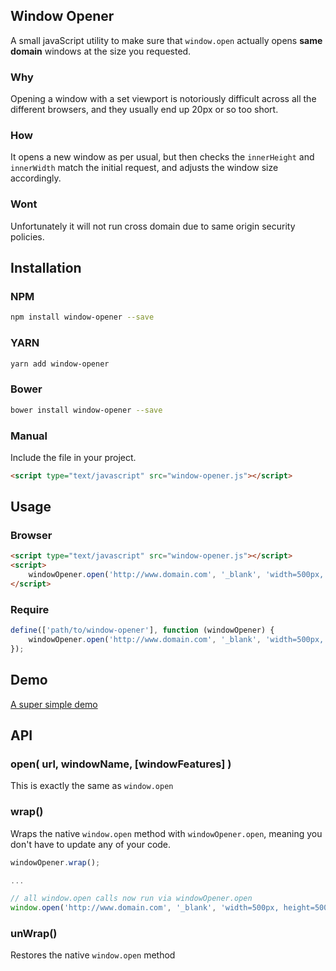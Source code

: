 ## Window Opener


A small javaScript utility to make sure that `window.open` actually opens **same domain** windows at the size you requested.

### Why

Opening a window with a set viewport is notoriously difficult across all the different browsers, and they usually end up 20px or so too short.

### How

It opens a new window as per usual, but then checks the `innerHeight` and `innerWidth` match the initial request, and adjusts the window size accordingly.

### Wont

Unfortunately it will not run cross domain due to same origin security policies.

## Installation  
### NPM
````bash
npm install window-opener --save
````
### YARN
````bash
yarn add window-opener
````
### Bower
````bash
bower install window-opener --save
````
### Manual
Include the file in your project.
````html
<script type="text/javascript" src="window-opener.js"></script>
````

## Usage

### Browser
````html
<script type="text/javascript" src="window-opener.js"></script>
<script>
    windowOpener.open('http://www.domain.com', '_blank', 'width=500px, height=500px');
</script>

````

### Require
````javascript
define(['path/to/window-opener'], function (windowOpener) {
    windowOpener.open('http://www.domain.com', '_blank', 'width=500px, height=500px');
});

````

## Demo
[A super simple demo](https://mattbryson.github.io/window-opener/demo/index.html)

## API

### open( url, windowName, [windowFeatures] )
This is exactly the same as `window.open`

### wrap()
Wraps the native `window.open` method with `windowOpener.open`, meaning you don't have to update any of your code.

````javascript
windowOpener.wrap();

...

// all window.open calls now run via windowOpener.open
window.open('http://www.domain.com', '_blank', 'width=500px, height=500px');


````

### unWrap()
Restores the native `window.open` method


